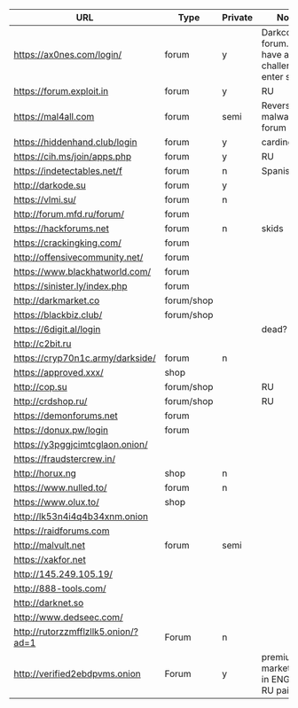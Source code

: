 URL                                 | Type       | Private | Notes                                                  
------------------------------------|------------|---------|-------------------------------------------------------
https://ax0nes.com/login/           | forum      | y       | DarkcoderSC forum. Will have a challenge to enter soon
https://forum.exploit.in            | forum      | y       | RU                                                    
https://mal4all.com                 | forum      | semi    | Reversing malware forum                               
https://hiddenhand.club/login       | forum      | y       | carding                                               
https://cih.ms/join/apps.php        | forum      | y       | RU                                                    
https://indetectables.net/f         | forum      | n       | Spanish                                               
http://darkode.su                   | forum      | y       |                                                       
https://vlmi.su/                    | forum      | n       |                                                       
http://forum.mfd.ru/forum/          | forum      |         |                                                       
https://hackforums.net              | forum      | n       | skids                                                 
https://crackingking.com/           | forum      |         |                                                       
http://offensivecommunity.net/      | forum      |         |                                                       
https://www.blackhatworld.com/      | forum      |         |                                                       
https://sinister.ly/index.php       | forum      |         |                                                       
http://darkmarket.co                | forum/shop |         |                                                       
https://blackbiz.club/              | forum/shop |         |                                                       
https://6digit.al/login             |            |         | dead?                                                 
http://c2bit.ru                     |            |         |                                                       
https://cryp70n1c.army/darkside/    | forum      | n       |                                                       
https://approved.xxx/               | shop       |         |                                                       
http://cop.su                       | forum/shop |         | RU                                                    
http://crdshop.ru/                  | forum/shop |         | RU                                                    
https://demonforums.net             | forum      |         |                                                       
https://donux.pw/login              | forum      |         |                                                       
https://y3pggjcimtcglaon.onion/     |            |         |                                                       
https://fraudstercrew.in/           |            |         |                                                       
http://horux.ng                     | shop       | n       |                                                       
https://www.nulled.to/              | forum      | n       |                                                       
https://www.olux.to/                | shop       |         |                                                       
http://lk53n4i4q4b34xnm.onion       |            |         |                                                       
https://raidforums.com              |            |         |                                                       
http://malvult.net                  | forum      | semi    |           
https://xakfor.net                  |            |         |                                                       
http://145.249.105.19/              |            |         |                                                       
http://888-tools.com/               |            |         |                                                       
http://darknet.so                   |            |         |                                                       
http://www.dedseec.com/             |            |         |                                                       
http://rutorzzmfflzllk5.onion/?ad=1 | Forum      | n       |                              
http://verified2ebdpvms.onion       | Forum      | y       | premium marketplace in ENG and RU paid only           
